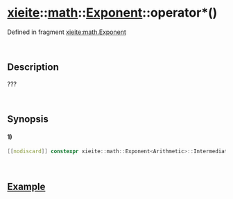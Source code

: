 # [xieite](../../../../../../xieite.md)\:\:[math](../../../../../../math.md)\:\:[Exponent<Arithmetic>](../../../../exponent.md)\:\:operator\*\(\)
Defined in fragment [xieite:math.Exponent](../../../../../../../src/math/exponent.cpp)

&nbsp;

## Description
???

&nbsp;

## Synopsis
#### 1)
```cpp
[[nodiscard]] constexpr xieite::math::Exponent<Arithmetic>::Intermediate operator*() const noexcept;
```

&nbsp;

## [Example](./constructor.md#Example)
